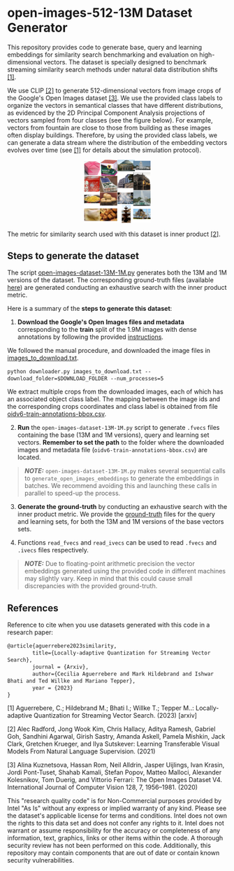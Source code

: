 # open-images-512-13M Dataset Generator

This repository provides code to generate base, query and learning embeddings for similarity search benchmarking 
and evaluation on high-dimensional vectors. The dataset is specially designed to benchmark streaming similarity search 
methods under natural data distribution shifts [[1]](#1).

We use CLIP [[2]](#2) to generate 512-dimensional vectors from image crops of the Google's Open 
Images dataset [[3]](#3). We use the provided class labels to organize the vectors in semantical classes
that have different distributions, as evidenced by the 2D Principal Component Analysis projections of 
vectors sampled from four classes (see the figure below). For example, vectors from fountain are close to 
those from building as these images often display buildings. Therefore, by using the provided class 
labels, we can generate a data stream where the distribution of the embedding vectors evolves over time 
(see [[1]](#1) for details about the simulation protocol).

<p align="center">
<img src="example_images.png" height=30% width=30%>
</p>

The metric for similarity search used with this dataset is inner product [[2]](#2). 


## Steps to generate the dataset

The script [open-images-dataset-13M-1M.py](open-images-dataset-13M-1M.py) generates both the 
13M and 1M versions of the dataset. The corresponding ground-truth files 
(available [here](groundtruth)) are generated conducting an exhaustive 
search with the inner product metric.

Here is a summary of the **steps to generate this dataset**:

1. **Download the Google's Open Images files and metadata** corresponding to the **train** split of the 1.9M images with dense annotations by following the 
provided [instructions](https://storage.googleapis.com/openimages/web/download_v7.html#dense-labels-subset). 

We followed the manual procedure, and downloaded the image files in [images_to_download.txt](images_to_download.txt).

```
python downloader.py images_to_download.txt --download_folder=$DOWNLOAD_FOLDER --num_processes=5
```

We extract multiple crops from the downloaded images, each of which has an associated object class label.
The mapping between the image ids and the corresponding crops coordinates and class label is obtained from file 
[oidv6-train-annotations-bbox.csv](https://storage.googleapis.com/openimages/v6/oidv6-train-annotations-bbox.csv).


2. **Run** the `open-images-dataset-13M-1M.py` script to generate `.fvecs` files containing the base 
   (13M and 1M versions), query and learning set vectors. **Remember to set the path** to the folder where the 
   downloaded images and metadata file (`oidv6-train-annotations-bbox.csv`) are located. 
   
> **_NOTE:_**  `open-images-dataset-13M-1M.py` makes several sequential calls to `generate_open_images_embeddings` 
> to generate the embeddings in batches. We recommend avoiding this and launching these calls in parallel to speed-up the process.
   
3. **Generate the ground-truth** by conducting an exhaustive search with the inner product metric. 
   We provide the [ground-truth](groundtruth) files for the query and learning sets,
   for both the 13M and 1M versions of the base vectors sets.
   

4. Functions `read_fvecs` and `read_ivecs` can be used to read `.fvecs` and `.ivecs` files respectively.

> **_NOTE:_**  Due to floating-point arithmetic precision the vector embeddings generated using the provided
> code in different machines may slightly vary. Keep in mind that this could cause small discrepancies with the provided ground-truth.  


## References
Reference to cite when you use datasets generated with this code in a research paper:

```
@article{aguerrebere2023similarity,
        title={Locally-adaptive Quantization for Streaming Vector Search},
        journal = {Arxiv},
        author={Cecilia Aguerrebere and Mark Hildebrand and Ishwar Bhati and Ted Willke and Mariano Tepper},        
        year = {2023}
}
```
<a id="3">[1]</a>
Aguerrebere, C.; Hildebrand M.; Bhati I.; Willke T.; Tepper M..: Locally-adaptive Quantization for Streaming Vector 
Search. (2023) [arxiv]

<a id="1">[2]</a> 
Alec Radford, Jong Wook Kim, Chris Hallacy, Aditya Ramesh, Gabriel Goh, Sandhini Agarwal, Girish Sastry, 
Amanda Askell, Pamela Mishkin, Jack Clark, Gretchen Krueger, and Ilya Sutskever: 
Learning Transferable Visual Models From Natural Language Supervision. (2021)

<a id="2">[3]</a> 
Alina Kuznetsova, Hassan Rom, Neil Alldrin, Jasper Uijlings, Ivan Krasin, Jordi Pont-Tuset, Shahab Kamali, 
Stefan Popov, Matteo Malloci, Alexander Kolesnikov, Tom Duerig, and Vittorio Ferrari: 
The Open Images Dataset V4. International Journal of Computer Vision 128, 7, 1956–1981. (2020)

This "research quality code"  is for Non-Commercial purposes provided by Intel "As Is" without any express or implied 
warranty of any kind. Please see the dataset's applicable license for terms and conditions. Intel does not own the 
rights to this data set and does not confer any rights to it. Intel does not warrant or assume responsibility for the accuracy or completeness of any information, text, graphics, links or other items within the code. A thorough security review has not been performed on this code. Additionally, this repository may contain components that are out of date or contain known security vulnerabilities.
